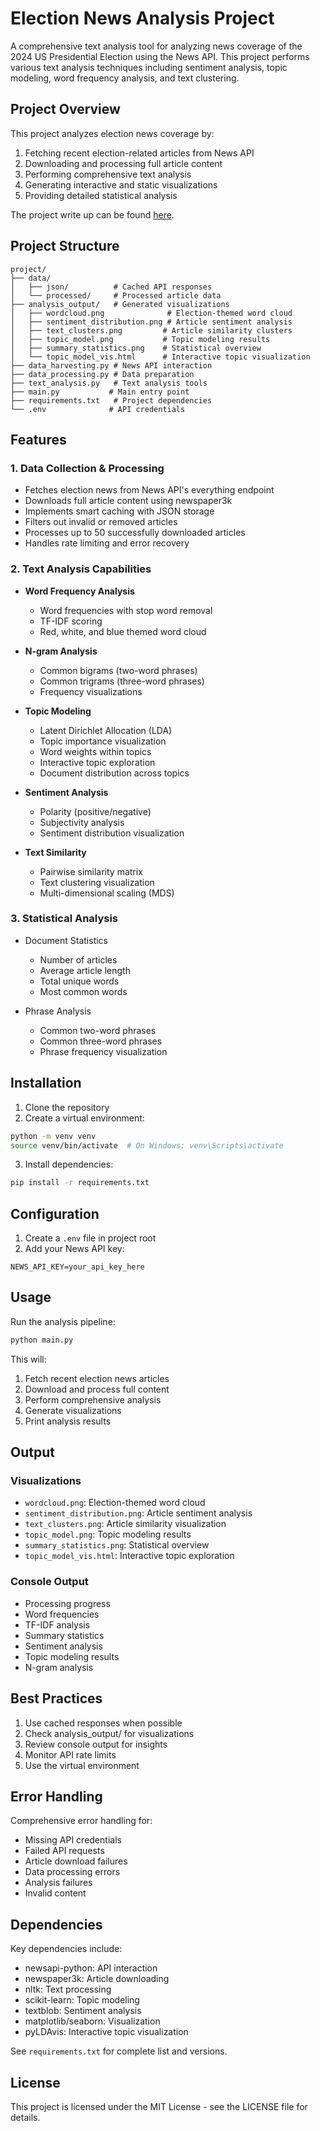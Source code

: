 # Election News Analysis Project

A comprehensive text analysis tool for analyzing news coverage of the 2024 US Presidential Election using the News API. This project performs various text analysis techniques including sentiment analysis, topic modeling, word frequency analysis, and text clustering.

## Project Overview

This project analyzes election news coverage by:
1. Fetching recent election-related articles from News API
2. Downloading and processing full article content
3. Performing comprehensive text analysis
4. Generating interactive and static visualizations
5. Providing detailed statistical analysis

The project write up can be found [here](write_up.md).

## Project Structure

```
project/
├── data/
│   ├── json/          # Cached API responses
│   └── processed/     # Processed article data
├── analysis_output/   # Generated visualizations
│   ├── wordcloud.png              # Election-themed word cloud
│   ├── sentiment_distribution.png # Article sentiment analysis
│   ├── text_clusters.png         # Article similarity clusters
│   ├── topic_model.png           # Topic modeling results
│   ├── summary_statistics.png    # Statistical overview
│   └── topic_model_vis.html      # Interactive topic visualization
├── data_harvesting.py # News API interaction
├── data_processing.py # Data preparation
├── text_analysis.py   # Text analysis tools
├── main.py           # Main entry point
├── requirements.txt   # Project dependencies
└── .env              # API credentials
```

## Features

### 1. Data Collection & Processing
- Fetches election news from News API's everything endpoint
- Downloads full article content using newspaper3k
- Implements smart caching with JSON storage
- Filters out invalid or removed articles
- Processes up to 50 successfully downloaded articles
- Handles rate limiting and error recovery

### 2. Text Analysis Capabilities
- **Word Frequency Analysis**
  - Word frequencies with stop word removal
  - TF-IDF scoring
  - Red, white, and blue themed word cloud

- **N-gram Analysis**
  - Common bigrams (two-word phrases)
  - Common trigrams (three-word phrases)
  - Frequency visualizations

- **Topic Modeling**
  - Latent Dirichlet Allocation (LDA)
  - Topic importance visualization
  - Word weights within topics
  - Interactive topic exploration
  - Document distribution across topics

- **Sentiment Analysis**
  - Polarity (positive/negative)
  - Subjectivity analysis
  - Sentiment distribution visualization

- **Text Similarity**
  - Pairwise similarity matrix
  - Text clustering visualization
  - Multi-dimensional scaling (MDS)

### 3. Statistical Analysis
- Document Statistics
  - Number of articles
  - Average article length
  - Total unique words
  - Most common words

- Phrase Analysis
  - Common two-word phrases
  - Common three-word phrases
  - Phrase frequency visualization

## Installation

1. Clone the repository
2. Create a virtual environment:
```bash
python -m venv venv
source venv/bin/activate  # On Windows: venv\Scripts\activate
```

3. Install dependencies:
```bash
pip install -r requirements.txt
```

## Configuration

1. Create a `.env` file in project root
2. Add your News API key:
```
NEWS_API_KEY=your_api_key_here
```

## Usage

Run the analysis pipeline:
```bash
python main.py
```

This will:
1. Fetch recent election news articles
2. Download and process full content
3. Perform comprehensive analysis
4. Generate visualizations
5. Print analysis results

## Output

### Visualizations
- `wordcloud.png`: Election-themed word cloud
- `sentiment_distribution.png`: Article sentiment analysis
- `text_clusters.png`: Article similarity visualization
- `topic_model.png`: Topic modeling results
- `summary_statistics.png`: Statistical overview
- `topic_model_vis.html`: Interactive topic exploration

### Console Output
- Processing progress
- Word frequencies
- TF-IDF analysis
- Summary statistics
- Sentiment analysis
- Topic modeling results
- N-gram analysis

## Best Practices

1. Use cached responses when possible
2. Check analysis_output/ for visualizations
3. Review console output for insights
4. Monitor API rate limits
5. Use the virtual environment

## Error Handling

Comprehensive error handling for:
- Missing API credentials
- Failed API requests
- Article download failures
- Data processing errors
- Analysis failures
- Invalid content

## Dependencies

Key dependencies include:
- newsapi-python: API interaction
- newspaper3k: Article downloading
- nltk: Text processing
- scikit-learn: Topic modeling
- textblob: Sentiment analysis
- matplotlib/seaborn: Visualization
- pyLDAvis: Interactive topic visualization

See `requirements.txt` for complete list and versions.

## License

This project is licensed under the MIT License - see the LICENSE file for details.